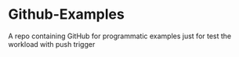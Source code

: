 # Github-Examples
A repo containing GitHub for programmatic examples
just for test the workload with push trigger
